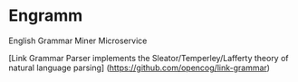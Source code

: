 # Engramm
English Grammar Miner Microservice

[Link Grammar Parser implements the Sleator/Temperley/Lafferty theory of natural language parsing]
(https://github.com/opencog/link-grammar)

